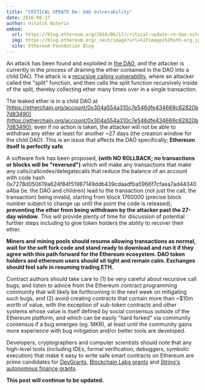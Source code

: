 ```yaml
---
title: "CRITICAL UPDATE Re: DAO Vulnerability"
date: 2016-06-17
author: Vitalik Buterin
embed:
  url: https://blog.ethereum.org/2016/06/17/critical-update-re-dao-vulnerability
  img: https://blog.ethereum.org/_next/image?url=%2Fimages%2Feth-org.jpeg&w=1080&q=75
  site: Ethereum Foundation Blog
---
```


An attack has been found and exploited in [the DAO](https://etherscan.io/address/0xbb9bc244d798123fde783fcc1c72d3bb8c189413), and the attacker is currently in the process of draining the ether contained in the DAO into a child DAO. The attack is a [recursive calling vulnerability](http://hackingdistributed.com/2016/06/16/scanning-live-ethereum-contracts-for-bugs/), where an attacker called the "split" function, and then calls the split function recursively inside of the split, thereby collecting ether many times over in a single transaction.

The leaked ether is in a child DAO at [https://etherchain.org/account/0x304a554a310c7e546dfe434669c62820b7d83490](https://etherchain.org/account/0x304a554a310c7e546dfe434669c62820b7d83490); even if no action is taken, the attacker will not be able to withdraw any ether at least for another ~27 days (the creation window for the child DAO). This is an issue that affects the DAO specifically; **Ethereum itself is perfectly safe**.

A software fork has been proposed, **(with NO ROLLBACK; no transactions or blocks will be "reversed")** which will make any transactions that make any calls/callcodes/delegatecalls that reduce the balance of an account with code hash 0x7278d050619a624f84f51987149ddb439cdaadfba5966f7cfaea7ad44340a4ba (ie. the DAO and children) lead to the transaction (not just the call, the transaction) being invalid, starting from block 1760000 (precise block number subject to change up until the point the code is released), **preventing the ether from being withdrawn by the attacker past the 27-day window**. This will provide plenty of time for discussion of potential further steps including to give token holders the ability to recover their ether.

**Miners and mining pools should resume allowing transactions as normal, wait for the soft fork code and stand ready to download and run it if they agree with this path forward for the Ethereum ecosystem. DAO token holders and ethereum users should sit tight and remain calm. Exchanges should feel safe in resuming trading ETH.**

Contract authors should take care to (1) be very careful about recursive call bugs, and listen to advice from the Ethereum contract programming community that will likely be forthcoming in the next week on mitigating such bugs, and (2) avoid creating contracts that contain more than ~$10m worth of value, with the exception of sub-token contracts and other systems whose value is itself defined by social consensus outside of the Ethereum platform, and which can be easily "hard forked" via community consensus if a bug emerges (eg. MKR), at least until the community gains more experience with bug mitigation and/or better tools are developed.

Developers, cryptographers and computer scientists should note that any high-level tools (including IDEs, formal verification, debuggers, symbolic execution) that make it easy to write safe smart contracts on Ethereum are prime candidates for [DevGrants](/2015/04/07/devgrants-help), [Blockchain Labs grants](http://www.blockchainlabs.org/blockgrant-x-en/) and [String's autonomous finance grants](https://medium.com/@StringLabs/string-grants-for-public-chain-projects-on-ethereum-94c3da1950ec#.57wv3si1j).

**This post will continue to be updated.**
